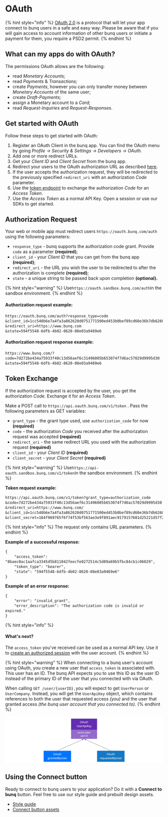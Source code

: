 # OAuth

{% hint style="info" %}
[OAuth 2.0](https://www.oauth.com/oauth2-servers/getting-ready/) is a protocol that will let your app connect to bunq users in a safe and easy way. Please be aware that if you will gain access to account information of other bunq users or initiate a payment for them, you require a PSD2 permit.
{% endhint %}

## What can my apps do with OAuth?

The permissions OAuth allows are the following:

* read _Monetary Accounts;_
* read _Payments_ & _Transactions;_
* create _Payments_, however you can only transfer money between _Monetary Accounts_ of the same user;
* create _Draft-Payments;_
* assign a Monetary account to a _Card;_
* read _Request-Inquiries_ and _Request-Responses_.

## Get started with OAuth

Follow these steps to get started with OAuth:

1. Register an OAuth Client in the bunq app. You can find the OAuth menu by going _Profile → Security & Settings → Developers → OAuth._
2. Add one or more redirect URLs.
3. Get your _Client ID_ and _Client Secret_ from the bunq app.
4. Redirect your users to the OAuth authorization URL as described [here](https://doc.bunq.com/###authorization-request).
5. If the user accepts the authorization request, they will be redirected to the previously specified `redirect_uri` with an authorization _Code_ parameter.
6. Use the [token endpoint](https://lexy.gitbook.io/bunq/basics/oauth#token-exchange) to exchange the authorization _Code_ for an _Access Token_.
7. Use the _Access Token_ as a normal API Key. Open a session or use our SDKs to get started.

## Authorization Request

Your web or mobile app must redirect users `https://oauth.bunq.com/auth` using the following parameters:

* `response_type` - bunq supports the authorization code grant. Provide `code` as a parameter **\(required\)**;
* `client_id` - your _Client ID_ that you can get from the bunq app **\(required\)**;
* `redirect_uri` - the URL you wish the user to be redirected to after the authorization is complete **\(required\)**;
* `state` - a unique string to be passed back upon completion **\(optional\).**

{% hint style="warning" %}
Use`https://oauth.sandbox.bunq.com/auth`in the sandbox environment.
{% endhint %}

#### **Authorization request example:**

```text
https://oauth.bunq.com/auth?response_type=code
&client_id=1cc540b6e7a4fa3a862620d0751771500ed453b0bef89cd60e36b7db6260f813
&redirect_uri=https://www.bunq.com
&state=594f5548-6dfb-4b02-8620-08e03a9469e6
```

#### **Authorization request response example:**

```text
https://www.bunq.com/?code=7d272be434a75933f40c13d56aef6c31496005b653074f7d6ac57029d9995d30
&state=594f5548-6dfb-4b02-8620-08e03a9469e6
```

## Token Exchange

If the authorization request is accepted by the user, you get the authorization _Code._ Exchange it for an _Access Token_.

Make a POST call to `https://api.oauth.bunq.com/v1/token` . Pass the following parameters as GET variables:

* `grant_type` - the grant type used, use `authorization_code` for now **\(required\)**
* `code` - the authorization _Code_ you received after the authorization request was accepted **\(required\)**
* `redirect_uri` - the same redirect URL you used with the authorization request **\(required\)**
* `client_id` - your _Client ID_ **\(required\)**
* `client_secret` - your _Client Secret_ **\(required\)**

{% hint style="warning" %}
Use`https://api-oauth.sandbox.bunq.com/v1/token`in the sandbox environment.
{% endhint %}

**Token request example:**

```text
https://api.oauth.bunq.com/v1/token?grant_type=authorization_code
&code=7d272be434a75933f40c13d56aef6c31496005b653074f7d6ac57029d9995d30
&redirect_uri=https://www.bunq.com/
&client_id=1cc540b6e7a4fa3a862620d0751771500ed453b0bef89cd60e36b7db6260f813
&client_secret=184f969765f6f74f53bf563ae3e9f891aec9179157601d25221d57f2f1151fd5
```

{% hint style="info" %}
The request only contains URL parameters.
{% endhint %}

**Example of a successful response:**

```text
{
    "access_token": "8baec0ac1aafca3345d5b811042feecfe0272514c5d09a69b5fbc84cb1c06029",
    "token_type": "bearer",
    "state": "594f5548-6dfb-4b02-8620-08e03a9469e6"
}
```

**Example of an error response:**

```text
{
    "error": "invalid_grant",
    "error_description": "The authorization code is invalid or expired."
}
```

{% hint style="info" %}
#### What's next?

The `access_token` you've received can be used as a normal API key. Use it to [create an authorized session](https://lexy.gitbook.io/bunq/basics/authentication) with the user account. 
{% endhint %}

{% hint style="warning" %}
When connecting to a bunq user's account using OAuth, you create a new user that   `access_token` is associated with. This user has an ID. The bunq API expects you to use this ID as the user ID instead of the primary ID of the user that you connected with via OAuth.

When calling `GET /user/{userID},`you will expect to get `UserPerson` or `UserCompany`. Instead,  you will get the `UserApiKey` object, which contains references to both the user that requested access _\(you\)_ and the user that granted access _\(the bunq user account that you connected to\)_. 
{% endhint %}

![](../.gitbook/assets/userapikey-creation-3.jpg)

## Using the Connect button

Ready to connect to bunq users to your application? Do it with a **Connect to bunq** button. Feel free to use our style guide and prebuilt design assets.

* [Style guide](https://bunq.com/info/oauth-styleguide)
* [Connect button assets](https://bunq.com/info/oauth-connect-buttons)

